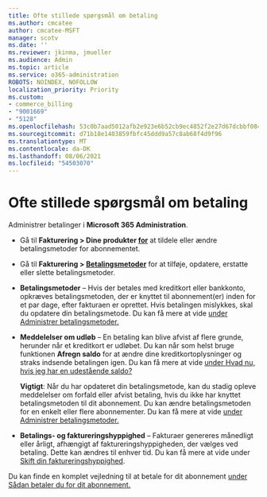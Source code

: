 ```yaml
---
title: Ofte stillede spørgsmål om betaling
ms.author: cmcatee
author: cmcatee-MSFT
manager: scotv
ms.date: ''
ms.reviewer: jkinma, jmueller
ms.audience: Admin
ms.topic: article
ms.service: o365-administration
ROBOTS: NOINDEX, NOFOLLOW
localization_priority: Priority
ms.custom:
- commerce_billing
- "9001669"
- "5128"
ms.openlocfilehash: 53c0b7aad5012afb2e923e6b52cb9ec4852f2e27d67dcbbf0845616a0a8e64ad
ms.sourcegitcommit: d71b18e1403859fbfc45ddd9a57c8ab68f4d9f96
ms.translationtype: MT
ms.contentlocale: da-DK
ms.lasthandoff: 08/06/2021
ms.locfileid: "54503070"
---
```

# <a name="payment-faq"></a>Ofte stillede spørgsmål om betaling

Administrer betalinger i **Microsoft 365 Administration**.

- Gå til **Fakturering > Dine produkter [for](https://go.microsoft.com/fwlink/p/?linkid=842054)** at tildele eller ændre betalingsmetoder for abonnementet.
- Gå til **Fakturering > [Betalingsmetoder](https://go.microsoft.com/fwlink/p/?linkid=2018806)** for at tilføje, opdatere, erstatte eller slette betalingsmetoder.

- **Betalingsmetoder** – Hvis der betales med kreditkort eller bankkonto, opkræves betalingsmetoden, der er knyttet til abonnement(er) inden for et par dage, efter fakturaen er oprettet. Hvis betalingen mislykkes, skal du opdatere din betalingsmetode. Du kan få mere at vide [under Administrer betalingsmetoder.](/microsoft-365/commerce/billing-and-payments/manage-payment-methods)

- **Meddelelser om udløb** – En betaling kan blive afvist af flere grunde, herunder når et kreditkort er udløbet. Du kan når som helst bruge funktionen **Afregn saldo** for at ændre dine kreditkortoplysninger og straks indsende betalingen igen. Du kan få mere at vide [under Hvad nu, hvis jeg har en udestående saldo?](/microsoft-365/commerce/billing-and-payments/pay-for-your-subscription#what-if-i-have-an-outstanding-balance)

    **Vigtigt**: Når du har opdateret din betalingsmetode, kan du stadig opleve meddelelser om forfald eller afvist betaling, hvis du ikke har knyttet betalingsmetoden til dit abonnement. Du kan ændre betalingsmetoden for en enkelt eller flere abonnementer. Du kan få mere at vide [under Administrer betalingsmetoder.](/microsoft-365/commerce/billing-and-payments/manage-payment-methods)

- **Betalings- og faktureringshyppighed** – Fakturaer genereres månedligt eller årligt, afhængigt af faktureringshyppigheden, der vælges ved betaling. Dette kan ændres til enhver tid. Du kan få mere at vide under [Skift din faktureringshyppighed](/microsoft-365/commerce/billing-and-payments/change-payment-frequency).

Du kan finde en komplet vejledning til at betale for dit abonnement [under Sådan betaler du for dit abonnement.](/microsoft-365/commerce/billing-and-payments/pay-for-your-subscription)

